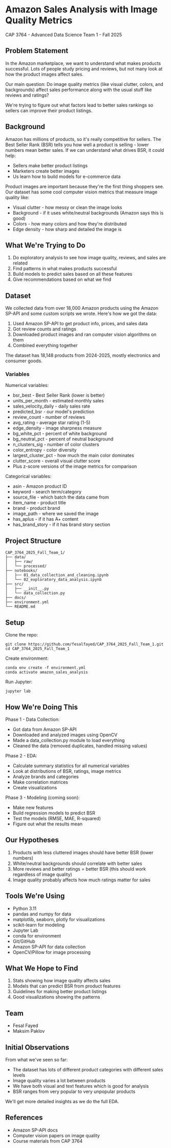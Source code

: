 # Amazon Sales Analysis with Image Quality Metrics

CAP 3764 - Advanced Data Science
Team 1 - Fall 2025

## Problem Statement

In the Amazon marketplace, we want to understand what makes products successful. Lots of people study pricing and reviews, but not many look at how the product images affect sales.

Our main question: Do image quality metrics (like visual clutter, colors, and backgrounds) affect sales performance along with the usual stuff like reviews and ratings?

We're trying to figure out what factors lead to better sales rankings so sellers can improve their product listings.

## Background

Amazon has millions of products, so it's really competitive for sellers. The Best Seller Rank (BSR) tells you how well a product is selling - lower numbers mean better sales. If we can understand what drives BSR, it could help:

- Sellers make better product listings
- Marketers create better images
- Us learn how to build models for e-commerce data

Product images are important because they're the first thing shoppers see. Our dataset has some cool computer vision metrics that measure image quality like:

- Visual clutter - how messy or clean the image looks
- Background - if it uses white/neutral backgrounds (Amazon says this is good)
- Colors - how many colors and how they're distributed
- Edge density - how sharp and detailed the image is

## What We're Trying to Do

1. Do exploratory analysis to see how image quality, reviews, and sales are related
2. Find patterns in what makes products successful
3. Build models to predict sales based on all these features
4. Give recommendations based on what we find

## Dataset

We collected data from over 18,000 Amazon products using the Amazon SP-API and some custom scripts we wrote. Here's how we got the data:

1. Used Amazon SP-API to get product info, prices, and sales data
2. Got review counts and ratings
3. Downloaded product images and ran computer vision algorithms on them
4. Combined everything together

The dataset has 18,148 products from 2024-2025, mostly electronics and consumer goods.

### Variables

Numerical variables:
- bsr_best - Best Seller Rank (lower is better)
- units_per_month - estimated monthly sales
- sales_velocity_daily - daily sales rate
- predicted_bsr - our model's prediction
- review_count - number of reviews
- avg_rating - average star rating (1-5)
- edge_density - image sharpness measure
- bg_white_pct - percent of white background
- bg_neutral_pct - percent of neutral background
- n_clusters_sig - number of color clusters
- color_entropy - color diversity
- largest_cluster_pct - how much the main color dominates
- clutter_score - overall visual clutter score
- Plus z-score versions of the image metrics for comparison

Categorical variables:
- asin - Amazon product ID
- keyword - search term/category
- source_file - which batch the data came from
- item_name - product title
- brand - product brand
- image_path - where we saved the image
- has_aplus - if it has A+ content
- has_brand_story - if it has brand story section

## Project Structure

```
CAP_3764_2025_Fall_Team_1/
├── data/
│   ├── raw/
│   └── processed/
├── notebooks/
│   ├── 01_data_collection_and_cleaning.ipynb
│   └── 02_exploratory_data_analysis.ipynb
├── src/
│   ├── __init__.py
│   └── data_collection.py
├── docs/
├── environment.yml
└── README.md
```

## Setup

Clone the repo:
```
git clone https://github.com/fesalfayed/CAP_3764_2025_Fall_Team_1.git
cd CAP_3764_2025_Fall_Team_1
```

Create environment:
```
conda env create -f environment.yml
conda activate amazon_sales_analysis
```

Run Jupyter:
```
jupyter lab
```

## How We're Doing This

Phase 1 - Data Collection:
- Got data from Amazon SP-API
- Downloaded and analyzed images using OpenCV
- Made a data_collection.py module to load everything
- Cleaned the data (removed duplicates, handled missing values)

Phase 2 - EDA:
- Calculate summary statistics for all numerical variables
- Look at distributions of BSR, ratings, image metrics
- Analyze brands and categories
- Make correlation matrices
- Create visualizations

Phase 3 - Modeling (coming soon):
- Make new features
- Build regression models to predict BSR
- Test the models (RMSE, MAE, R-squared)
- Figure out what the results mean

## Our Hypotheses

1. Products with less cluttered images should have better BSR (lower numbers)
2. White/neutral backgrounds should correlate with better sales
3. More reviews and better ratings = better BSR (this should work regardless of image quality)
4. Image quality probably affects how much ratings matter for sales

## Tools We're Using

- Python 3.11
- pandas and numpy for data
- matplotlib, seaborn, plotly for visualizations
- scikit-learn for modeling
- Jupyter Lab
- conda for environment
- Git/GitHub
- Amazon SP-API for data collection
- OpenCV/Pillow for image processing

## What We Hope to Find

1. Stats showing how image quality affects sales
2. Models that can predict BSR from product features
3. Guidelines for making better product listings
4. Good visualizations showing the patterns

## Team

- Fesal Fayed
- Maksim Paklov


## Initial Observations

From what we've seen so far:
- The dataset has lots of different product categories with different sales levels
- Image quality varies a lot between products
- We have both visual and text features which is good for analysis
- BSR ranges from very popular to very unpopular products

We'll get more detailed insights as we do the full EDA.

## References

- Amazon SP-API docs
- Computer vision papers on image quality
- Course materials from CAP 3764
